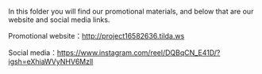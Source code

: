 In this folder you will find our promotional materials, and below that are our website and social media links.

Promotional website：http://project16582636.tilda.ws

Social media：https://www.instagram.com/reel/DQBqCN_E41D/?igsh=eXhiaWVyNHV6Mzll
